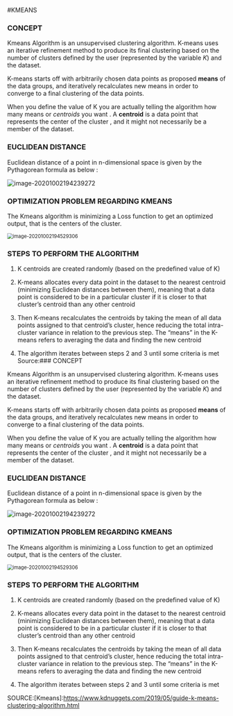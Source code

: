 #KMEANS

### CONCEPT

Kmeans Algorithm is an unsupervised clustering algorithm. K-means uses an iterative refinement method to produce its final clustering based on the number of clusters defined by the user (represented by the variable *K*) and the dataset. 

K-means starts off with arbitrarily chosen data points as proposed **means** of the data groups, and iteratively recalculates new means in order to converge to a final clustering of the data points.

When you define the value of K you are actually telling the algorithm how many means or *centroids* you want . A **centroid** is a data point that represents the center of the cluster , and it might not necessarily be a member of the dataset. 



### EUCLIDEAN DISTANCE

Euclidean distance of a point in n-dimensional space is given by the Pythagorean formula as below :

![image-20201002194239272](C:\Users\srina\AppData\Roaming\Typora\typora-user-images\image-20201002194239272.png)

### OPTIMIZATION PROBLEM REGARDING KMEANS

The Kmeans algorithm is minimizing a Loss function to get an optimized output, that is the centers of the cluster.

<img src="C:\Users\srina\AppData\Roaming\Typora\typora-user-images\image-20201002194529306.png" alt="image-20201002194529306" style="zoom:80%;" />

### STEPS TO PERFORM THE ALGORITHM

1. K centroids are created randomly (based on the predefined value of K)

2. K-means allocates every data point in the dataset to the nearest centroid (minimizing Euclidean distances between them), meaning that a data point is considered to be in a particular cluster if it is closer to that cluster’s centroid than any other centroid

3. Then K-means recalculates the centroids by taking the mean of all data points assigned to that centroid’s cluster, hence reducing the total intra-cluster variance in relation to the previous step. The “means” in the K-means refers to averaging the data and finding the new centroid

4. The algorithm iterates between steps 2 and 3 until some criteria is met
Source:### CONCEPT

Kmeans Algorithm is an unsupervised clustering algorithm. K-means uses an iterative refinement method to produce its final clustering based on the number of clusters defined by the user (represented by the variable *K*) and the dataset. 

K-means starts off with arbitrarily chosen data points as proposed **means** of the data groups, and iteratively recalculates new means in order to converge to a final clustering of the data points.

When you define the value of K you are actually telling the algorithm how many means or *centroids* you want . A **centroid** is a data point that represents the center of the cluster , and it might not necessarily be a member of the dataset. 



### EUCLIDEAN DISTANCE

Euclidean distance of a point in n-dimensional space is given by the Pythagorean formula as below :

![image-20201002194239272](C:\Users\srina\AppData\Roaming\Typora\typora-user-images\image-20201002194239272.png)

### OPTIMIZATION PROBLEM REGARDING KMEANS

The Kmeans algorithm is minimizing a Loss function to get an optimized output, that is the centers of the cluster.

<img src="C:\Users\srina\AppData\Roaming\Typora\typora-user-images\image-20201002194529306.png" alt="image-20201002194529306" style="zoom:80%;" />

### STEPS TO PERFORM THE ALGORITHM

1. K centroids are created randomly (based on the predefined value of K)

2. K-means allocates every data point in the dataset to the nearest centroid (minimizing Euclidean distances between them), meaning that a data point is considered to be in a particular cluster if it is closer to that cluster’s centroid than any other centroid

3. Then K-means recalculates the centroids by taking the mean of all data points assigned to that centroid’s cluster, hence reducing the total intra-cluster variance in relation to the previous step. The “means” in the K-means refers to averaging the data and finding the new centroid

4. The algorithm iterates between steps 2 and 3 until some criteria is met

   

SOURCE:[Kmeans]:https://www.kdnuggets.com/2019/05/guide-k-means-clustering-algorithm.html
   



